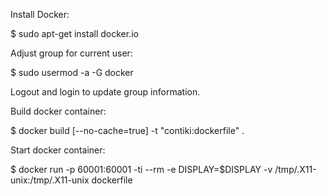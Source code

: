 Install Docker:

$ sudo apt-get install docker.io

Adjust group for current user:

$ sudo usermod -a -G docker <username>

Logout and login to update group information.

Build docker container:

$ docker build [--no-cache=true] -t "contiki:dockerfile" .

Start docker container:

$ docker run -p 60001:60001 -ti --rm -e DISPLAY=$DISPLAY -v /tmp/.X11-unix:/tmp/.X11-unix dockerfile
